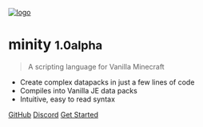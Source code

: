 <!-- _coverpage.md -->

[![logo](/minity-logo-medium.png ':size=128')](/README)

# minity <small>1.0alpha</small>

> A scripting language for Vanilla Minecraft

- Create complex datapacks in just a few lines of code
- Compiles into Vanilla JE data packs
- Intuitive, easy to read syntax

[GitHub](https://github.com/minity-script/minity/)
[Discord](https://discord.gg/DnY7nDzdzm)
[Get Started](/README)